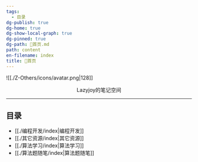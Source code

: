 ```yaml
---
tags:
  - 目录
dg-publish: true
dg-home: true
dg-show-local-graph: true
dg-pinned: true
dg-path: 🏡首页.md
path: content
en-filename: index
title: 🏡首页
---
```

 ![[./Z-Others/icons/avatar.png|128]]
<center>Lazyjoy的笔记空间</center>

---
## 目录  
- [[./编程开发/index|编程开发]]
- [[./其它资源/index|其它资源]]
- [[./算法学习/index|算法学习]]
- [[./算法题随笔/index|算法题随笔]]





